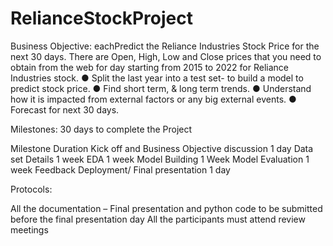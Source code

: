 # RelianceStockProject
 Business Objective: eachPredict the Reliance Industries Stock Price for the next 30 days. There are Open, High, Low and Close prices that you need to obtain from the web for day starting from 2015 to 2022 for Reliance Industries stock. ● Split the last year into a test set- to build a model to predict stock price. ● Find short term, & long term trends. ● Understand how it is impacted from external factors or any big external events. ● Forecast for next 30 days.

Milestones: 30 days to complete the Project

Milestone Duration Kick off and Business Objective discussion 1 day Data set Details 1 week EDA 1 week Model Building 1 Week Model Evaluation 1 week Feedback Deployment/ Final presentation 1 day

Protocols:

All the documentation – Final presentation and python code to be submitted before the final presentation day
All the participants must attend review meetings
